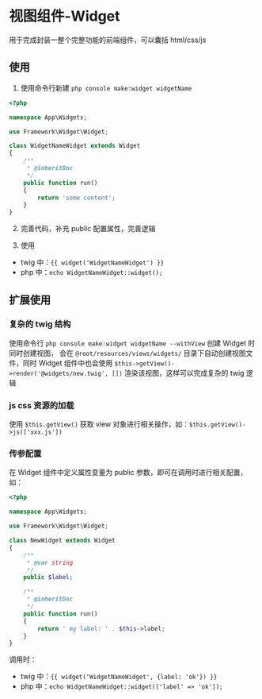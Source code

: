 # 视图组件-Widget

用于完成封装一整个完整功能的前端组件，可以囊括 html/css/js

## 使用

1. 使用命令行新建 `php console make:widget widgetName`

```php
<?php

namespace App\Widgets;

use Framework\Widget\Widget;

class WidgetNameWidget extends Widget
{
    /**
     * @inheritDoc
     */
    public function run()
    {
        return 'some content';
    }
}
```

2. 完善代码，补充 public 配置属性，完善逻辑

3. 使用

- twig 中：`{{ widget('WidgetNameWidget') }}`
- php 中：`echo WidgetNameWidget::widget();`

## 扩展使用

### 复杂的 twig 结构

使用命令行 `php console make:widget widgetName --withView` 创建 Widget 时同时创建视图，
会在 `@root/resources/views/widgets/` 目录下自动创建视图文件，同时 Widget 组件中也会使用
`$this->getView()->render('@widgets/new.twig', [])` 渲染该视图，这样可以完成复杂的 twig 逻辑

### js css 资源的加载

使用 `$this.getView()` 获取 view 对象进行相关操作，如：`$this.getView()->js(['xxx.js'])`

### 传参配置

在 Widget 组件中定义属性变量为 public 参数，即可在调用时进行相关配置，如：

```php
<?php

namespace App\Widgets;

use Framework\Widget\Widget;

class NewWidget extends Widget
{
    /**
     * @var string
     */
    public $label;

    /**
     * @inheritDoc
     */
    public function run()
    {
        return ' my label: ' . $this->label;
    }
}
```

调用时：

- twig 中：`{{ widget('WidgetNameWidget', {label: 'ok'}) }}`
- php 中：`echo WidgetNameWidget::widget(['label' => 'ok']);`